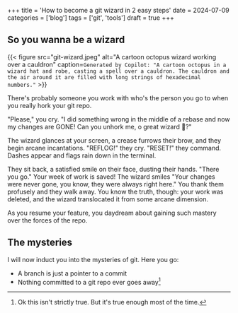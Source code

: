 +++
title = 'How to become a git wizard in 2 easy steps'
date = 2024-07-09
categories = ['blog']
tags = ['git', 'tools']
draft = true
+++

## So you wanna be a wizard

{{< figure src="git-wizard.jpeg" alt="A cartoon octopus wizard working over a cauldron" caption=`Generated by Copilot: "A cartoon octopus in a wizard hat and robe, casting a spell over a cauldron. The cauldron and the air around it are filled with long strings of hexadecimal numbers."` >}}

There's probably someone you work with who's the person you go to when you really hork your git repo.

"Please," you cry. "I did something wrong in the middle of a rebase and now my changes are GONE!  Can you unhork me, o
great wizard 🥹?"

The wizard glances at your screen, a crease furrows their brow, and they begin arcane incantations.  "REFLOG!" they
cry.  "RESET!" they command.  Dashes appear and flags rain down in the terminal.

They sit back, a satisfied smile on their face, dusting their hands.  "There you go."  Your week of work is saved!  The
wizard smiles "Your changes were never gone, you know, they were always right here."  You thank them profusely and they walk
away.  You know the truth, though: your work was deleted, and the wizard translocated it from some arcane dimension.

As you resume your feature, you daydream about gaining such mastery over the forces of the repo.

## The mysteries

I will now induct you into the mysteries of git.  Here you go:

* A branch is just a pointer to a commit
* Nothing committed to a git repo ever goes away[^1]

[^1]: Ok this isn't strictly true.  But it's true enough most of the time.

